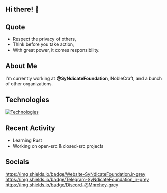 ## Hi there! 👋

## Quote
- Respect the privacy of others,
- Think before you take action,
- With great power, it comes responsibility.

## About Me

I'm currently working at **@SyNdicateFoundation**, NobleCraft, and a bunch of other organizations.

## Technologies

[![Technologies](https://skillicons.dev/icons?i=c,cpp,rust,java,arduino,html,css,tailwind,linux,mysql,github,git&perline=8)](https://skillicons.dev)

## Recent Activity

- Learning Rust
- Working on open-src & closed-src projects

## Socials
<a href="SyNdicateFoundation.ir" target="_blank">
  https://img.shields.io/badge/Website-SyNdicateFoundation.ir-grey
</a>
<a href="t.me/SyNdicateFoundation_IR" target="_blank">
  https://img.shields.io/badge/Telegram-SyNdicateFoundation_ir-grey
</a>
<a href="" target="_blank">
  https://img.shields.io/badge/Discord-@Mnrchey-grey
</a>
